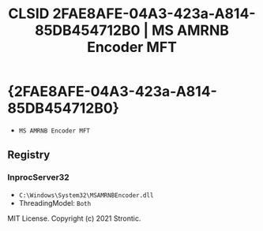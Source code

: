 ﻿---
title: "CLSID 2FAE8AFE-04A3-423a-A814-85DB454712B0 | MS AMRNB Encoder MFT"
excerpt: What is COM-Object CLSID 2FAE8AFE-04A3-423a-A814-85DB454712B0?
---

# {2FAE8AFE-04A3-423a-A814-85DB454712B0}

* `MS AMRNB Encoder MFT`

## Registry


### InprocServer32

* `C:\Windows\System32\MSAMRNBEncoder.dll`
* ThreadingModel: `Both`

MIT License. Copyright (c) 2021 Strontic.


